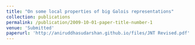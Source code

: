 ```yaml
---
title: "On some local properties of big Galois representations"
collection: publications
permalink: /publication/2009-10-01-paper-title-number-1
venue: 'Submitted'
paperurl: 'http://aniruddhasudarshan.github.io/files/JNT Revised.pdf'
---
```


